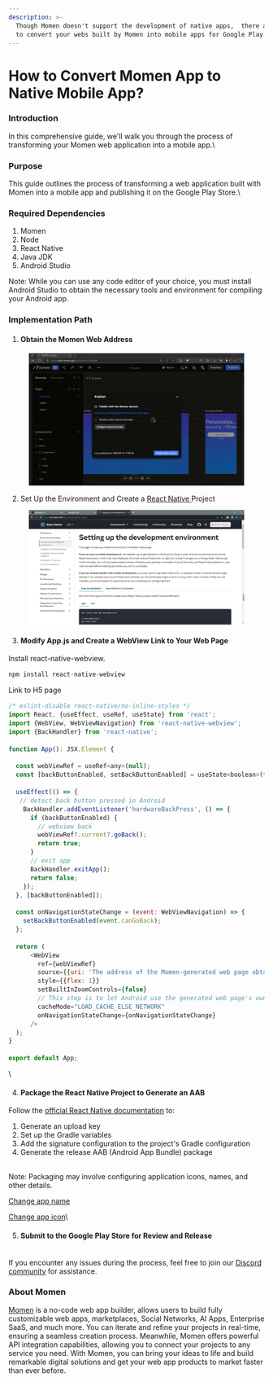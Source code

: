 ```yaml
---
description: >-
  Though Momen doesn't support the development of native apps,  there are ways
  to convert your webs built by Momen into mobile apps for Google Play Store.
---
```


# How to Convert Momen App to Native Mobile App?

### Introduction

In this comprehensive guide, we'll walk you through the process of transforming your Momen web application into a mobile app.\


### Purpose

This guide outlines the process of transforming a web application built with Momen into a mobile app and publishing it on the Google Play Store.\


### Required Dependencies

1. Momen
2. Node
3. React Native
4. Java JDK
5. Android Studio

Note: While you can use any code editor of your choice, you must install Android Studio to obtain the necessary tools and environment for compiling your Android app.

### Implementation Path

1. #### Obtain the Momen Web Address

<figure><img src="../.gitbook/assets/1 (5).gif" alt=""><figcaption></figcaption></figure>

2. Set Up the Environment and Create a [React Native ](https://reactnative.dev/docs/environment-setup)Project

<figure><img src="../.gitbook/assets/2 (2).PNG" alt=""><figcaption></figcaption></figure>

3. #### Modify App.js and Create a WebView Link to Your Web Page

Install react-native-webview.

```JavaScript
npm install react-native-webview
```

Link to H5 page

```JavaScript
/* eslint-disable react-native/no-inline-styles */
import React, {useEffect, useRef, useState} from 'react';
import {WebView, WebViewNavigation} from 'react-native-webview';
import {BackHandler} from 'react-native';

function App(): JSX.Element {

  const webViewRef = useRef<any>(null);
  const [backButtonEnabled, setBackButtonEnabled] = useState<boolean>(false);

  useEffect(() => {
   // detect back button pressed in Android
    BackHandler.addEventListener('hardwareBackPress', () => {
      if (backButtonEnabled) {
        // webview back
        webViewRef?.current?.goBack();
        return true;
      }
      // exit app
      BackHandler.exitApp();
      return false;
    });
  }, [backButtonEnabled]);

  const onNavigationStateChange = (event: WebViewNavigation) => {
    setBackButtonEnabled(event.canGoBack);
  };
  
  return (
      <WebView
        ref={webViewRef}
        source={{uri: 'The address of the Momen-generated web page obtained in the first step above'}}
        style={{flex: 1}}
        setBuiltInZoomControls={false}
        // This step is to let Android use the generated web page's own caching policy
        cacheMode="LOAD_CACHE_ELSE_NETWORK"
        onNavigationStateChange={onNavigationStateChange}
      />
  );
}

export default App;
```

\


4. #### Package the React Native Project to Generate an AAB

Follow the [official React Native documentation](https://reactnative.dev/docs/signed-apk-android) to:

1. Generate an upload key
2. Set up the Gradle variables
3. Add the signature configuration to the project's Gradle configuration
4. Generate the release AAB (Android App Bundle) package

\
Note: Packaging may involve configuring application icons, names, and other details.

[Change app name](https://security.feishu.cn/link/safety?target=https%3A%2F%2Fdev.to%2Fzenkoders%2Fhow-to-change-the-app-name-in-react-nativein-android-and-ios-573i\&scene=ccm\&logParams=%7B%22location%22%3A%22ccm\_default%22%7D\&lang=zh-CN)

[Change app icon](https://aboutreact.com/react-native-change-app-icon/)\


5. #### Submit to the Google Play Store for Review and Release

\
If you encounter any issues during the process, feel free to join our [Discord community](https://discord.com/invite/UCyhySSXfz) for assistance.

### About Momen

[Momen](https://momen.app/?channel=blog-about) is a no-code web app builder, allows users to build fully customizable web apps, marketplaces, Social Networks, AI Apps, Enterprise SaaS, and much more. You can iterate and refine your projects in real-time, ensuring a seamless creation process. Meanwhile, Momen offers powerful API integration capabilities, allowing you to connect your projects to any service you need. With Momen, you can bring your ideas to life and build remarkable digital solutions and get your web app products to market faster than ever before.
